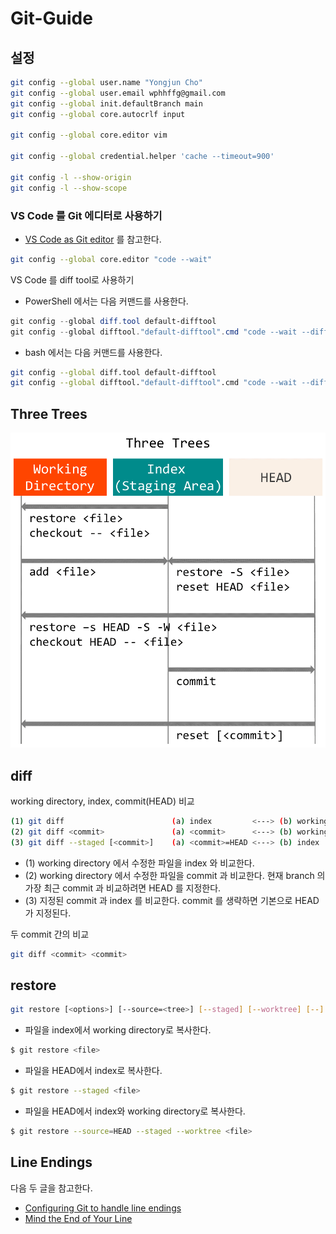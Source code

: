# Git-Guide

## 설정

```bash
git config --global user.name "Yongjun Cho"
git config --global user.email wphhffg@gmail.com
git config --global init.defaultBranch main
git config --global core.autocrlf input

git config --global core.editor vim

git config --global credential.helper 'cache --timeout=900'

git config -l --show-origin
git config -l --show-scope
```

### VS Code 를 Git 에디터로 사용하기

- [VS Code as Git editor](https://code.visualstudio.com/docs/editor/versioncontrol#_vs-code-as-git-editor) 를 참고한다.

```bash
git config --global core.editor "code --wait"
```

VS Code 를 diff tool로 사용하기

- PowerShell 에서는 다음 커맨드를 사용한다.

```powershell
git config --global diff.tool default-difftool
git config --global difftool."default-difftool".cmd "code --wait --diff `$LOCAL `$REMOTE"
```

- bash 에서는 다음 커맨드를 사용한다.

```bash
git config --global diff.tool default-difftool
git config --global difftool."default-difftool".cmd "code --wait --diff \$LOCAL \$REMOTE"
```

## Three Trees

![Three Trees](./images/three-trees.png)

## diff

working directory, index, commit(HEAD) 비교

```bash
(1) git diff                        (a) index         <---> (b) working directory
(2) git diff <commit>               (a) <commit>      <---> (b) working directory
(3) git diff --staged [<commit>]    (a) <commit>=HEAD <---> (b) index
```

- (1) working directory 에서 수정한 파일을 index 와 비교한다.
- (2) working directory 에서 수정한 파일을 commit 과 비교한다. 현재 branch 의 가장 최근 commit 과 비교하려면 HEAD 를 지정한다.
- (3) 지정된 commit 과 index 를 비교한다. commit 를 생략하면 기본으로 HEAD 가 지정된다.

두 commit 간의 비교

```bash
git diff <commit> <commit>
```

## restore

```bash
git restore [<options>] [--source=<tree>] [--staged] [--worktree] [--] <pathspec>…​
```

- 파일을 index에서 working directory로 복사한다.

```bash
$ git restore <file>
```

- 파일을 HEAD에서 index로 복사한다.

```bash
$ git restore --staged <file>
```

- 파일을 HEAD에서 index와 working directory로 복사한다.

```bash
$ git restore --source=HEAD --staged --worktree <file>
```

## Line Endings

다음 두 글을 참고한다.

- [Configuring Git to handle line endings](https://docs.github.com/en/free-pro-team@latest/github/using-git/configuring-git-to-handle-line-endings)
- [Mind the End of Your Line](https://adaptivepatchwork.com/2012/03/01/mind-the-end-of-your-line/)
